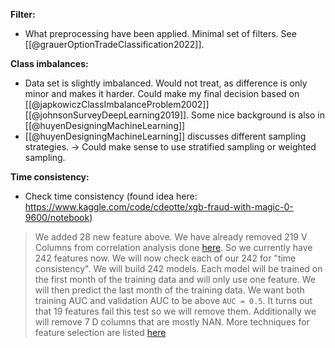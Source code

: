 **Filter:**
- What preprocessing have been applied. Minimal set of filters. See [[@grauerOptionTradeClassification2022]].

**Class imbalances:**
- Data set is slightly imbalanced. Would not treat, as difference is only minor and makes it harder. Could make my final decision based on [[@japkowiczClassImbalanceProblem2002]] [[@johnsonSurveyDeepLearning2019]]. Some nice background is also in [[@huyenDesigningMachineLearning]]
- [[@huyenDesigningMachineLearning]] discusses different sampling strategies. -> Could make sense to use stratified sampling or weighted sampling. 

**Time consistency:**
- Check time consistency (found idea here: https://www.kaggle.com/code/cdeotte/xgb-fraud-with-magic-0-9600/notebook)
> We added 28 new feature above. We have already removed 219 V Columns from correlation analysis done [here](https://www.kaggle.com/cdeotte/eda-for-columns-v-and-id). So we currently have 242 features now. We will now check each of our 242 for "time consistency". We will build 242 models. Each model will be trained on the first month of the training data and will only use one feature. We will then predict the last month of the training data. We want both training AUC and validation AUC to be above `AUC = 0.5`. It turns out that 19 features fail this test so we will remove them. Additionally we will remove 7 D columns that are mostly NAN. More techniques for feature selection are listed [here](https://www.kaggle.com/c/ieee-fraud-detection/discussion/111308)
> 